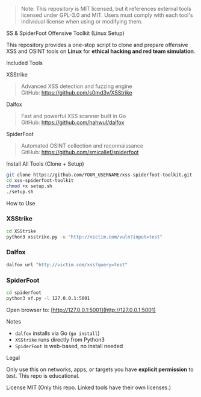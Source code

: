 > Note: This repository is MIT licensed, but it references external tools licensed under GPL-3.0 and MIT. Users must comply with each tool's individual license when using or modifying them.

SS & SpiderFoot Offensive Toolkit (Linux Setup)

This repository provides a one-stop script to clone and prepare offensive XSS and OSINT tools on **Linux** for **ethical hacking and red team simulation**.

Included Tools

XSStrike
> Advanced XSS detection and fuzzing engine  
GitHub: https://github.com/s0md3v/XSStrike

Dalfox
> Fast and powerful XSS scanner built in Go  
GitHub: https://github.com/hahwul/dalfox

SpiderFoot
> Automated OSINT collection and reconnaissance  
GitHub: https://github.com/smicallef/spiderfoot



Install All Tools (Clone + Setup)

```bash
git clone https://github.com/YOUR_USERNAME/xss-spiderfoot-toolkit.git
cd xss-spiderfoot-toolkit
chmod +x setup.sh
./setup.sh
```


How to Use

### XSStrike
```bash
cd XSStrike
python3 xsstrike.py -u "http://victim.com/vuln?input=test"
```

### Dalfox
```bash
dalfox url "http://victim.com/xss?query=test"
```

### SpiderFoot
```bash
cd spiderfoot
python3 sf.py -l 127.0.0.1:5001
```

Open browser to: [http://127.0.0.1:5001](http://127.0.0.1:5001)


Notes

- `dalfox` installs via Go (`go install`)
- `XSStrike` runs directly from Python3
- `SpiderFoot` is web-based, no install needed


Legal

Only use this on networks, apps, or targets you have **explicit permission** to test. This repo is educational.


License
MIT (Only this repo. Linked tools have their own licenses.)
